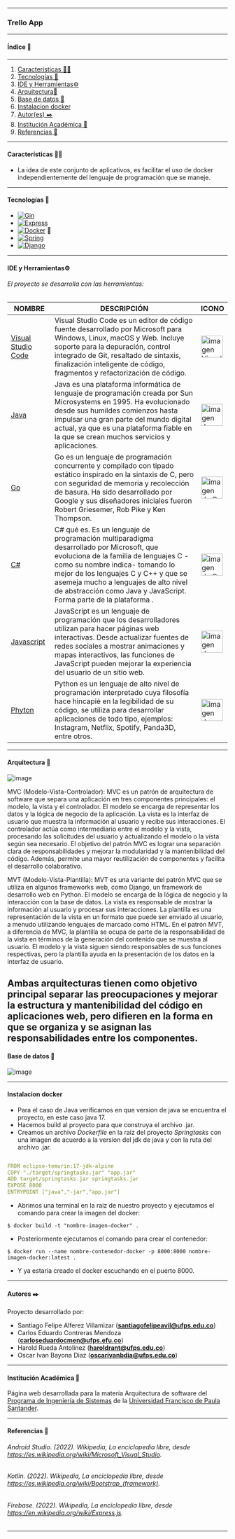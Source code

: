 ------------------------------------------
### Trello App

------------------------------------------

#### Índice 📑
------------------------------------------
1. [Características 👨‍💻](#características-)
2. [Tecnologías 👾](#tecnologías-)
3. [IDE y Herramientas⚙️](#ide-y-herramientas-)
4. [Arquitectura:diamond_shape_with_a_dot_inside:](#arquitectura-)
5. [Base de datos :floppy_disk:](#database-)
6. [Instalacion docker](#instalacion-)
7. [Autor(es) ✒️](#autores-%EF%B8%8F)
8. [Institución Académica 🏫](#institución-académica-)
9. [Referencias 📖](#referencias-)

------------------------------------------
#### Características 👨‍💻
  - La idea de este conjunto de aplicativos, es facilitar el uso de docker independientemente del lenguaje de programación que se maneje.

------------------------------------------

#### Tecnologías 👾
- [![Gin](https://img.shields.io/badge/Gin-orange)](https://esdima.com/que-es-html-y-css/#:~:text=Uno%20de%20sus%20componentes%20m%C3%A1s,hacia%20su%20dise%C3%B1o%20y%20apariencia.)
- [![Express](https://img.shields.io/badge/Express-yellow)](https://nodejs.org/es/about/)
- [![Docker](https://img.shields.io/badge/Docker-blue)](https://nodejs.org/es/about/)	:whale2:
- [![Spring](https://img.shields.io/badge/SpringBoot-green)](https://nodejs.org/es/about/)
- [![Django](https://img.shields.io/badge/Django-red)](https://nodejs.org/es/about/)	
------------------------------------------
#### IDE y Herramientas⚙️
###### El proyecto se desarrolla con las herramientas:
|   	NOMBRE|   	DESCRIPCIÓN|    ICONO|
|---	|---	|---   |
|   	[Visual Studio Code](https://visualstudio.microsoft.com/es/) | 	Visual Studio Code es un editor de código fuente desarrollado por Microsoft para Windows, Linux, macOS y Web. Incluye soporte para la depuración, control integrado de Git, resaltado de sintaxis, finalización inteligente de código, fragmentos y refactorización de código.|<img src="https://upload.wikimedia.org/wikipedia/commons/thumb/9/9a/Visual_Studio_Code_1.35_icon.svg/2048px-Visual_Studio_Code_1.35_icon.svg.png" height="50px" alt="imagen Visual Studio">| 
|   	[Java](https://developer.android.com/kotlin?hl=es-419&gclid=Cj0KCQiAsoycBhC6ARIsAPPbeLvVqNjGyqoBKd1M5mB1kkY9ZpKlHF_b1qaLY1BRmapT8dlxGtW4GRQaAjxZEALw_wcB&gclsrc=aw.ds) |  Java es una plataforma informática de lenguaje de programación creada por Sun Microsystems en 1995. Ha evolucionado desde sus humildes comienzos hasta impulsar una gran parte del mundo digital actual, ya que es una plataforma fiable en la que se crean muchos servicios y aplicaciones.|<img src="https://static.vecteezy.com/system/resources/previews/019/899/953/non_2x/java-free-download-free-png.png" height="50px" alt="imagen Java">|
|     [Go](https://expressjs.com/es/) | Go es un lenguaje de programación concurrente y compilado con tipado estático inspirado en la sintaxis de C, pero con seguridad de memoria y recolección de basura. Ha sido desarrollado por Google​ y sus diseñadores iniciales fueron Robert Griesemer, Rob Pike y Ken Thompson.​|<img src="https://o.remove.bg/downloads/4114ea88-a635-48cc-a2b6-60c51f4f281e/image-removebg-preview.png" height="50px" alt="imagen de Go">|
|     [C#](https://expressjs.com/es/) |  C# qué es. Es un lenguaje de programación multiparadigma desarrollado por Microsoft, que evoluciona de la familia de lenguajes C -como su nombre indica- tomando lo mejor de los lenguajes C y C++ y que se asemeja mucho a lenguajes de alto nivel de abstracción como Java y JavaScript. Forma parte de la plataforma .|<img src="https://upload.wikimedia.org/wikipedia/commons/4/4f/Csharp_Logo.png" height="50px" alt="imagen de C sharp">|
|     [Javascript](https://expressjs.com/es/) |  JavaScript es un lenguaje de programación que los desarrolladores utilizan para hacer páginas web interactivas. Desde actualizar fuentes de redes sociales a mostrar animaciones y mapas interactivos, las funciones de JavaScript pueden mejorar la experiencia del usuario de un sitio web.|<img src="https://upload.wikimedia.org/wikipedia/commons/thumb/6/6a/JavaScript-logo.png/800px-JavaScript-logo.png" height="50px" alt="imagen de Javascript">|
|     [Phyton](https://expressjs.com/es/) |  Python es un lenguaje de alto nivel de programación interpretado cuya filosofía hace hincapié en la legibilidad de su código, se utiliza para desarrollar aplicaciones de todo tipo, ejemplos: Instagram, Netflix, Spotify, Panda3D, entre otros.​ |<img src="https://upload.wikimedia.org/wikipedia/commons/thumb/c/c3/Python-logo-notext.svg/1869px-Python-logo-notext.svg.png" height="50px" alt="imagen de Phyton">|

------------------------------------------
#### Arquitectura :diamond_shape_with_a_dot_inside:

![image](https://github.com/its-Quasi/multiple-same-apps/assets/89582094/ae2eeda1-9259-4aaa-bffd-7083a79e11a2)

MVC (Modelo-Vista-Controlador):
MVC es un patrón de arquitectura de software que separa una aplicación en tres componentes principales: el modelo, la vista y el controlador.
El modelo se encarga de representar los datos y la lógica de negocio de la aplicación.
La vista es la interfaz de usuario que muestra la información al usuario y recibe sus interacciones.
El controlador actúa como intermediario entre el modelo y la vista, procesando las solicitudes del usuario y actualizando el modelo o la vista según sea necesario.
El objetivo del patrón MVC es lograr una separación clara de responsabilidades y mejorar la modularidad y la mantenibilidad del código. Además, permite una mayor reutilización de componentes y facilita el desarrollo colaborativo.

MVT (Modelo-Vista-Plantilla):
MVT es una variante del patrón MVC que se utiliza en algunos frameworks web, como Django, un framework de desarrollo web en Python.
El modelo se encarga de la lógica de negocio y la interacción con la base de datos.
La vista es responsable de mostrar la información al usuario y procesar sus interacciones.
La plantilla es una representación de la vista en un formato que puede ser enviado al usuario, a menudo utilizando lenguajes de marcado como HTML.
En el patrón MVT, a diferencia de MVC, la plantilla se ocupa de parte de la responsabilidad de la vista en términos de la generación del contenido que se muestra al usuario. El modelo y la vista siguen siendo responsables de sus funciones respectivas, pero la plantilla ayuda en la presentación de los datos en la interfaz de usuario.

Ambas arquitecturas tienen como objetivo principal separar las preocupaciones y mejorar la estructura y mantenibilidad del código en aplicaciones web, pero difieren en la forma en que se organiza y se asignan las responsabilidades entre los componentes.
------------------------------------------
#### Base de datos :floppy_disk:
![image](https://github.com/its-Quasi/multiple-same-apps/assets/89582094/077ddc2e-b2f5-4aab-8345-0640008ddbfc)

------------------------------------------
#### Instalacion docker 

* Para el caso de Java verificamos en que version de java se encuentra el proyecto, en este caso java 17.
* Hacemos build al proyecto para que construya el archivo .jar.
* Creamos un archivo *Dockerfile* en la raiz del proyecto *Springtasks* con una imagen de acuerdo a la version del jdk de java y con la ruta del archivo .jar.

```yaml

FROM eclipse-temurin:17-jdk-alpine
COPY "./target/springtasks.jar" "app.jar"
ADD target/springtasks.jar springtasks.jar
EXPOSE 8000
ENTRYPOINT ["java","-jar","app.jar"]

```
* Abrimos una terminal en la raiz de nuestro proyecto y ejecutamos el comando para crear la imagen del docker:
```shell
$ docker build -t "nombre-imagen-docker" .
```
* Posteriormente ejecutamos el comando para crear el contenedor:
```shell
$ docker run --name nombre-contenedor-docker -p 8000:8000 nombre-imagen-docker:latest .
```
* Y ya estaría creado el docker escuchando en el puerto 8000.

------------------------------------------
#### Autores ✒️
Proyecto desarrollado por:
- Santiago Felipe Alferez Villamizar (**santiagofelipeavil@ufps.edu.co**)
- Carlos Eduardo Contreras Mendoza (**carloseduardocmen@ufps.efu.co**)
- Harold Rueda Antolinez (**haroldrant@ufps.edu.co**)
- Oscar Ivan Bayona Diaz (**oscarivanbdia@ufps.edu.co**)
------------------------------------------
#### Institución Académica 🏫
Página web desarrollada para la materia Arquitectura de software del [Programa de Ingeniería de Sistemas](<https://ingsistemas.cloud.ufps.edu.co/>) de la [Universidad Francisco de Paula Santander](<https://ww2.ufps.edu.co/>).


------------------------------------------
#### Referencias 📖
###### Android Studio. (2022). Wikipedia, La enciclopedia libre, desde https://es.wikipedia.org/wiki/Microsoft_Visual_Studio.
###### Kotlin. (2022). Wikipedia, La enciclopedia libre, desde https://es.wikipedia.org/wiki/Bootstrap_(framework).
###### Firebase. (2022). Wikipedia, La enciclopedia libre, desde https://en.wikipedia.org/wiki/Express.js.

------------------------------------------
